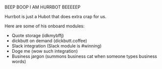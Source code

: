 BEEP BOOP I AM HURRBOT BEEEEEP

Hurrbot is just a Hubot that does extra crap for us.

Here are some of his onboard modules:

* Quote storage (idkmybffj)
* dickbutt on demand (dickbutt.coffee)
* Slack integration (Slack module is #winning)
* Doge me (wow such integration)
* Business jargon (summons business cat when someone types business words)
